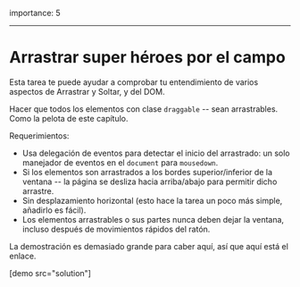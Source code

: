 importance: 5

---

# Arrastrar super héroes por el campo

Esta tarea te puede ayudar a comprobar tu entendimiento de varios aspectos de Arrastrar y Soltar, y del DOM.

Hacer que todos los elementos con clase `draggable` -- sean arrastrables. Como la pelota de este capítulo.

Requerimientos:

- Usa delegación de eventos para detectar el inicio del arrastrado: un solo manejador de eventos en el `document` para `mousedown`.
- Si los elementos son arrastrados a los bordes superior/inferior de la ventana -- la página se desliza hacia arriba/abajo para permitir dicho arrastre.
- Sin desplazamiento horizontal (esto hace la tarea un poco más simple, añadirlo es fácil).
- Los elementos arrastrables o sus partes nunca deben dejar la ventana, incluso después de movimientos rápidos del ratón.

La demostración es demasiado grande para caber aquí, así que aquí está el enlace.

[demo src="solution"]
